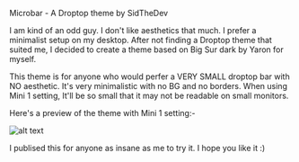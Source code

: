 Microbar - A Droptop theme by SidTheDev

I am kind of an odd guy. I don't like aesthetics that much. I prefer a minimalist setup on my desktop. After not finding a Droptop theme that suited me, I decided to create
a theme based on Big Sur dark by Yaron for myself.

This theme is for anyone who would perfer a VERY SMALL droptop bar with NO aesthetic. It's very minimalistic with no BG and no borders. When using Mini 1 setting, 
It'll be so small that it may not be readable on small monitors.

Here's a preview of the theme with Mini 1 setting:-

![alt text](https://github.com//SidTheDev3620/Microbar---A-Droptop-Theme/blob/image.jpg?raw=true)

I publised this for anyone as insane as me to try it. I hope you like it :)
